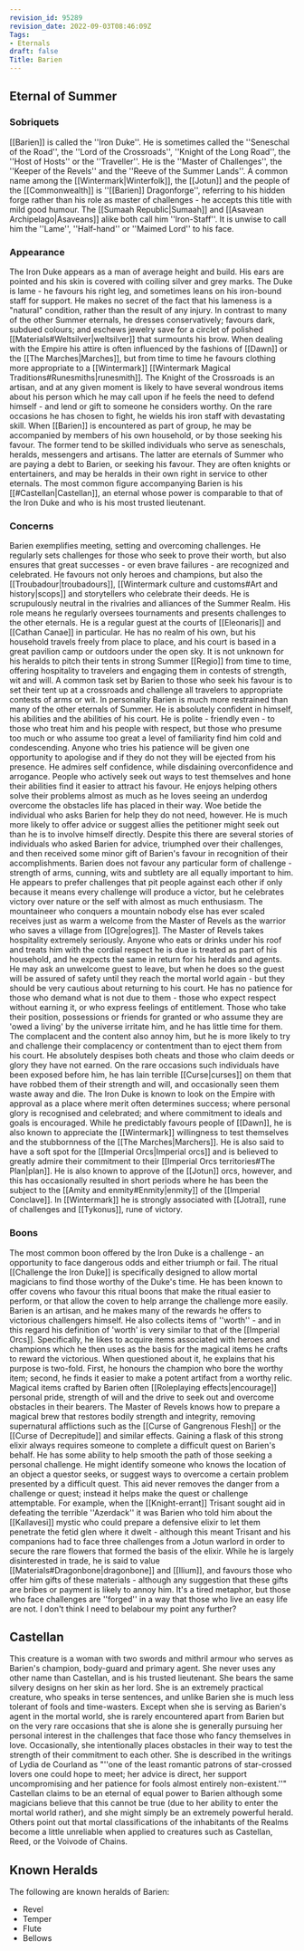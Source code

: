 ```yaml
---
revision_id: 95289
revision_date: 2022-09-03T08:46:09Z
Tags:
- Eternals
draft: false
Title: Barien
---
```

## Eternal of Summer
### Sobriquets
[[Barien]] is called the ''Iron Duke''. 
He is sometimes called the ''Seneschal of the Road'', the ''Lord of the Crossroads'', ''Knight of the Long Road'', the ''Host of Hosts'' or the ''Traveller''. He is the ''Master of Challenges'', the ''Keeper of the Revels'' and the ''Reeve of the Summer Lands''. A common name among the [[Wintermark|Winterfolk]], the [[Jotun]] and the people of the [[Commonwealth]] is ''[[Barien]] Dragonforge'', referring to his hidden forge rather than his role as master of challenges - he accepts this title with mild good humour. The [[Sumaah Republic|Sumaah]] and [[Asavean Archipelago|Asaveans]] alike both call him ''Iron-Staff''. 
It is unwise to call him the ''Lame'', ''Half-hand'' or ''Maimed Lord'' to his face.
### Appearance
The Iron Duke appears as a man of average height and build. His ears are pointed and his skin is covered with coiling silver and grey marks. The Duke is lame - he favours his right leg, and sometimes leans on his iron-bound staff for support. He makes no secret of the fact that his lameness is a "natural" condition, rather than the result of any injury.
In contrast to many of the other Summer eternals, he dresses conservatively; favours dark, subdued colours; and eschews jewelry save for a circlet of polished [[Materials#Weltsilver|weltsilver]] that surmounts his brow. When dealing with the Empire his attire is often influenced by the fashions of [[Dawn]] or the [[The Marches|Marches]], but from time to time he favours clothing more appropriate to a [[Wintermark]] [[Wintermark Magical Traditions#Runesmiths|runesmith]].
The Knight of the Crossroads is an artisan, and at any given moment is likely to have several wondrous items about his person which he may call upon if he feels the need to defend himself - and lend or gift to someone he considers worthy. On the rare occasions he has chosen to fight, he wields his iron staff with devastating skill.
When [[Barien]] is encountered as part of group, he may be accompanied by members of his own household, or by those seeking his favour. The former tend to be skilled individuals who serve as seneschals, heralds, messengers and artisans. The latter are eternals of Summer who are paying a debt to Barien, or seeking his favour. They are often knights or entertainers, and may be heralds in their own right in service to other eternals.
The most common figure accompanying Barien is his [[#Castellan|Castellan]], an eternal whose power is comparable to that of the Iron Duke and who is his most trusted lieutenant.
### Concerns
Barien exemplifies meeting, setting and overcoming challenges. He regularly sets challenges for those who seek to prove their worth, but also ensures that great successes - or even brave failures - are recognized and celebrated. He favours not only heroes and champions, but also the [[Troubadour|troubadours]], [[Wintermark culture and customs#Art and history|scops]] and storytellers who celebrate their deeds.
He is scrupulously neutral in the rivalries and alliances of the Summer Realm. His role means he regularly oversees tournaments and presents challenges to the other eternals. He is a regular guest at the courts of [[Eleonaris]] and [[Cathan Canae]] in particular. He has no realm of his own, but his household travels freely from place to place, and his court is based in a great pavilion camp or outdoors under the open sky. It is not unknown for his heralds to pitch their tents in strong Summer [[Regio]] from time to time, offering hospitality to travelers and engaging them in contests of strength, wit and will. A common task set by Barien to those who seek his favour is to set their tent up at a crossroads and challenge all travelers to appropriate contests of arms or wit.
In personality Barien is much more restrained than many of the other eternals of Summer. He is absolutely confident in himself, his abilities and the abilities of his court. He is polite - friendly even - to those who treat him and his people with respect, but those who presume too much or who assume too great a level of familiarity find him cold and condescending. Anyone who tries his patience will be given one opportunity to apologise and if they do not they will be ejected from his presence. 
He admires self confidence, while disdaining overconfidence and arrogance. People who actively seek out ways to test themselves and hone their abilities find it easier to attract his favour. He enjoys helping others solve their problems almost as much as he loves seeing an underdog overcome the obstacles life has placed in their way. Woe betide the individual who asks Barien for help they do not need, however. He is much more likely to offer advice or suggest allies the petitioner might seek out than he is to involve himself directly. Despite this there are several stories of individuals who asked Barien for advice, triumphed over their challenges, and then received some minor gift of Barien's favour in recognition of their accomplishments.
Barien does not favour any particular form of challenge - strength of arms, cunning, wits and subtlety are all equally important to him. He appears to prefer challenges that pit people against each other if only because it means every challenge will produce a victor, but he celebrates victory over nature or the self with almost as much enthusiasm. The mountaineer who conquers a mountain nobody else has ever scaled receives just as warm a welcome from the Master of Revels as the warrior who saves a village from [[Ogre|ogres]].
The Master of Revels takes hospitality extremely seriously. Anyone who eats or drinks under his roof and treats him with the cordial respect he is due is treated as part of his household, and he expects the same in return for his heralds and agents. He may ask an unwelcome guest to leave, but when he does so the guest will be assured of safety until they reach the mortal world again - but they should be very cautious about returning to his court.
He has no patience for those who demand what is not due to them - those who expect respect without earning it, or who express feelings of entitlement. Those who take their position, possessions or friends for granted or who assume they are 'owed a living' by the universe irritate him, and he has little time for them. The complacent and the content also annoy him, but he is more likely to try and challenge their complacency or contentment than to eject them from his court.
He absolutely despises both cheats and those who claim deeds or glory they have not earned. On the rare occasions such individuals have been exposed before him, he has lain terrible [[Curse|curses]] on them that have robbed them of their strength and will, and occasionally seen them waste away and die.
The Iron Duke is known to look on the Empire with approval as a place where merit often determines success; where personal glory is recognised and celebrated; and where commitment to ideals and goals is encouraged. While he predictably favours people of [[Dawn]], he is also known to appreciate the [[Wintermark]] willingness to test themselves and the stubbornness of the [[The Marches|Marchers]]. He is also said to have a soft spot for the [[Imperial Orcs|Imperial orcs]] and is believed to greatly admire their commitment to their [[Imperial Orcs territories#The Plan|plan]].
He is also known to approve of the [[Jotun]] orcs, however, and this has occasionally resulted in short periods where he has been the subject to the [[Amity and enmity#Enmity|enmity]] of the [[Imperial Conclave]]. 
In [[Wintermark]] he is strongly associated with [[Jotra]], rune of challenges and [[Tykonus]], rune of victory.
### Boons
The most common boon offered by the Iron Duke is a challenge - an opportunity to face dangerous odds and either triumph or fail. The ritual [[Challenge the Iron Duke]] is specifically designed to allow mortal magicians to find those worthy of the Duke's time. He has been known to offer covens who favour this ritual boons that make the ritual easier to perform, or that allow the coven to help arrange the challenge more easily.
Barien is an artisan, and he makes many of the rewards he offers to victorious challengers himself. He also collects items of ''worth'' - and in this regard his definition of 'worth' is very similar to that of the [[Imperial Orcs]]. Specifically, he likes to acquire items associated with heroes and champions which he then uses as the basis for the magical items he crafts to reward the victorious. When questioned about it, he explains that his purpose is two-fold. First, he honours the champion who bore the worthy item; second, he finds it easier to make a potent artifact from a worthy relic. Magical items crafted by Barien often [[Roleplaying effects|encourage]] personal pride, strength of will and the drive to seek out and overcome obstacles in their bearers.
The Master of Revels knows how to prepare a magical brew that restores bodily strength and integrity, removing supernatural afflictions such as the [[Curse of Gangrenous Flesh]] or the [[Curse of Decrepitude]] and similar effects. Gaining a flask of this strong elixir always requires someone to complete a difficult quest on Barien's behalf.
He has some ability to help smooth the path of those seeking a personal challenge. He might identify someone who knows the location of an object a questor seeks, or suggest ways to overcome a certain problem presented by a difficult quest. This aid never removes the danger from a challenge or quest; instead it helps make the quest or challenge attemptable. For example, when the [[Knight-errant]] Trisant sought aid in defeating the terrible ''Azerdack'' it was Barien who told him about the [[Kallavesi]] mystic who could prepare a defensive elixir to let them penetrate the fetid glen where it dwelt - although this meant Trisant and his companions had to face three challenges from a Jotun warlord in order to secure the rare flowers that formed the basis of the elixir.
While he is largely disinterested in trade, he is said to value [[Materials#Dragonbone|dragonbone]] and [[Ilium]], and favours those who offer him gifts of these materials - although any suggestion that these gifts are bribes or payment is likely to annoy him.
It's a tired metaphor, but those who face challenges are ''forged'' in a way that those who live an easy life are not. I don't think I need to belabour my point any further?
## Castellan
This creature is a woman with two swords and mithril armour who serves as Barien's champion, body-guard and primary agent. She never uses any other name than Castellan, and is his trusted lieutenant. She bears the same silvery designs on her skin as her lord. She is an extremely practical creature, who speaks in terse sentences, and unlike Barien she is much less tolerant of fools and time-wasters.
Except when she is serving as Barien's agent in the mortal world, she is rarely encountered apart from Barien but on the very rare occasions that she is alone she is generally pursuing her personal interest in the challenges that face those who fancy themselves in love. Occasionally, she intentionally places obstacles in their way to test the strength of their commitment to each other.
She is described in the writings of Lydia de Courland as "''one of the least romantic patrons of star-crossed lovers one could hope to meet; her advice is direct, her support uncompromising and her patience for fools almost entirely non-existent.''" 
Castellan claims to be an eternal of equal power to Barien although some magicians believe that this cannot be true (due to her ability to enter the mortal world rather), and she might simply be an extremely powerful herald. Others point out that mortal classifications of the inhabitants of the Realms become a little unreliable when applied to creatures such as Castellan, Reed, or the Voivode of Chains.
## Known Heralds
The following are known heralds of Barien:
* Revel
* Temper
* Flute
* Bellows